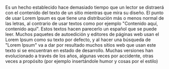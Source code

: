 Es un hecho establecido hace demasiado tiempo que un lector se distraerá con el contenido del texto de un sitio mientras que mira su diseño.
 El punto de usar Lorem Ipsum es que tiene una distribución más o menos normal de las letras, al contrario de usar textos como por ejemplo 
 "Contenido aquí, contenido aquí". Estos textos hacen parecerlo un español que se puede leer. Muchos paquetes de autoedición y editores de
  páginas web usan el Lorem Ipsum como su texto por defecto, y al hacer una búsqueda de "Lorem Ipsum" va a dar por resultado muchos sitios
   web que usan este texto si se encuentran en estado de desarrollo. Muchas versiones han evolucionado a través de los años, algunas veces
    por accidente, otras veces a propósito (por ejemplo insertándole humor y cosas por el estilo)
  